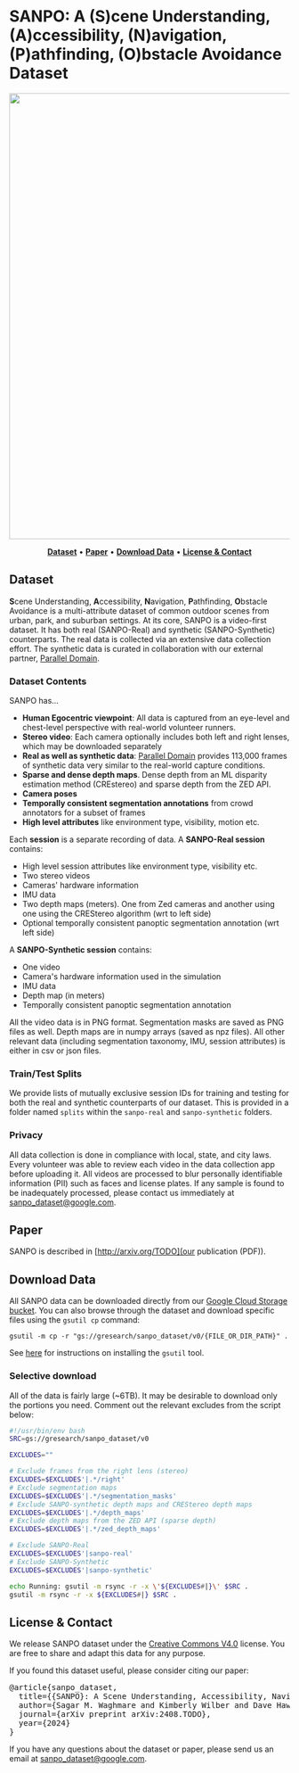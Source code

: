 
# SANPO: A (S)cene Understanding, (A)ccessibility, (N)avigation, (P)athfinding, (O)bstacle Avoidance Dataset

<div align="center">

<p align="center">
<img src="res/sanpo.gif" width="800px">
</p>

<p align="center">
<a href="#dataset"><b>Dataset</b></a> •
<a href="https://arxiv.org/abs/2309.12172"><b>Paper</b></a> •
<a href="#download-data"><b>Download Data</b></a> •
<a href="#license--contact"><b>License & Contact</b></a>
</p>

</div>

## Dataset
**S**cene Understanding, **A**ccessibility, **N**avigation, **P**athfinding,
**O**bstacle Avoidance is a multi-attribute dataset of common outdoor scenes
from urban, park, and suburban settings. At its core, SANPO is a video-first
dataset. It has both real (SANPO-Real) and synthetic (SANPO-Synthetic)
counterparts. The real data is collected via an extensive data collection
effort. The synthetic data is curated in collaboration with our external
partner, [Parallel Domain](https://paralleldomain.com/).

### Dataset Contents
SANPO has...
* **Human Egocentric viewpoint**: All data is captured from an eye-level and chest-level perspective with real-world volunteer runners.
* **Stereo video**: Each camera optionally includes both left and right lenses, which may be downloaded separately
* **Real as well as synthetic data**: [Parallel Domain](https://paralleldomain.com) provides 113,000 frames of synthetic data very similar to the real-world capture conditions.
* **Sparse and dense depth maps**. Dense depth from an ML disparity estimation method (CREstereo) and sparse depth from the ZED API.
* **Camera poses**
* **Temporally consistent segmentation annotations** from crowd annotators for a subset of frames
* **High level attributes** like environment type, visibility, motion etc.

Each **session** is a separate recording of data.  A **SANPO-Real session** contains:
- High level session attributes like environment type, visibility etc.
- Two stereo videos
- Cameras' hardware information
- IMU data
- Two depth maps (meters). One from Zed cameras and another using one using the CREStereo algorithm (wrt to left side)
- Optional temporally consistent panoptic segmentation annotation (wrt left side)

A **SANPO-Synthetic session** contains:

- One video
- Camera's hardware information used in the simulation
- IMU data
- Depth map (in meters)
- Temporally consistent panoptic segmentation annotation

All the video data is in PNG format.
Segmentation masks are saved as PNG files as well.
Depth maps are in numpy arrays (saved as npz files).
All other relevant data
(including segmentation taxonomy, IMU, session attributes)
is either in csv or json files.

### Train/Test Splits
We provide lists of mutually exclusive session IDs for training and testing
for both the real and synthetic counterparts of our dataset. This is provided
in a folder named `splits` within the `sanpo-real` and `sanpo-synthetic`
folders.

### Privacy
All data collection is done in compliance with local, state, and city laws.
Every volunteer was able to review each video in the data collection app before
uploading it. All videos are processed to blur personally identifiable
information (PII) such as faces and license plates. If any sample is found to be
inadequately processed, please contact us immediately at <a href="mailto:sanpo_dataset@google.com">sanpo_dataset@google.com</a>.

## Paper
SANPO is described in [http://arxiv.org/TODO](our publication (PDF)).

## Download Data
All SANPO data can be downloaded directly from our [Google Cloud Storage bucket](https://console.cloud.google.com/storage/browser/gresearch/sanpo_dataset/v0).
You can also browse through the dataset and download specific files using the `gsutil cp` command:
```
gsutil -m cp -r "gs://gresearch/sanpo_dataset/v0/{FILE_OR_DIR_PATH}" .
```
See [here](https://cloud.google.com/storage/docs/gsutil) for instructions on installing the `gsutil` tool.

### Selective download
All of the data is fairly large (~6TB). It may be desirable to download
only the portions you need. Comment out the relevant excludes from the
script below:

```bash
#!/usr/bin/env bash
SRC=gs://gresearch/sanpo_dataset/v0

EXCLUDES=""

# Exclude frames from the right lens (stereo)
EXCLUDES=$EXCLUDES'|.*/right'
# Exclude segmentation maps
EXCLUDES=$EXCLUDES'|.*/segmentation_masks'
# Exclude SANPO-synthetic depth maps and CREStereo depth maps
EXCLUDES=$EXCLUDES'|.*/depth_maps'
# Exclude depth maps from the ZED API (sparse depth)
EXCLUDES=$EXCLUDES'|.*/zed_depth_maps'

# Exclude SANPO-Real
EXCLUDES=$EXCLUDES'|sanpo-real'
# Exclude SANPO-Synthetic
EXCLUDES=$EXCLUDES'|sanpo-synthetic'

echo Running: gsutil -m rsync -r -x \'${EXCLUDES#|}\' $SRC .
gsutil -m rsync -r -x ${EXCLUDES#|} $SRC .
```

## License & Contact
We release SANPO dataset under the <a href="https://creativecommons.org/licenses/by/4.0/">Creative Commons V4.0</a> license. You are free to share and adapt this data for any purpose.

If you found this dataset useful, please consider citing our paper:

<pre>
@article{sanpo_dataset,
  title={&#123;SANPO&#125;: A Scene Understanding, Accessibility, Navigation, Pathfinding, Obstacle Avoidance Dataset},
  author={Sagar M. Waghmare and Kimberly Wilber and Dave Hawkey and Mikhail Sirotenko and Xuan Yang and Matthew Wilson and Stephanie Debats  and Cattalyya Nuengsigkapian and Astuti Sharma and Lars Pandikow and Huisheng Wang and Hartwig Adam},
  journal={arXiv preprint arXiv:2408.TODO},
  year={2024}
}
</pre>

If you have any questions about the dataset or paper, please send us an email at <a href="mailto:sanpo_dataset@google.com">sanpo_dataset@google.com</a>.

